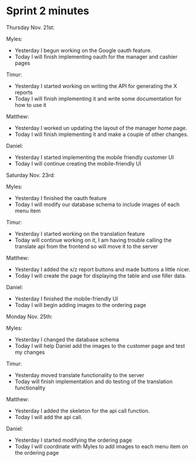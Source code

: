 # Sprint 2 minutes

Thursday Nov. 21st: 

Myles: 

- Yesterday I begun working on the Google oauth feature.
- Today I will finish implementing oauth for the manager and cashier pages

Timur: 

- Yesterday I started working on writing the API for generating the X reports
- Today I will finish implementing it and write some documentation for how to use it

Matthew: 

- Yesterday I worked un updating the layout of the manager home page.
- Today I will finish implementing it and make a couple of other changes.

Daniel:

- Yesterday I started implementing the mobile friendly customer UI
- Today I will continue creating the mobile-friendly UI

Saturday Nov. 23rd: 

Myles:

- Yesterday I finished the oauth feature
- Today I will modify our database schema to include images of each menu item

Timur:

- Yesterday I started working on the translation feature
- Today will continue working on it, I am having trouble calling the translate api from the frontend so will move it to the server

Matthew: 

- Yesterday I added the x/z report buttons and made buttons a little nicer.
- Today I will create the page for displaying the table and use filler data.

Daniel:

- Yesterday I finished the mobile-friendly UI
- Today I will begin adding images to the ordering page

Monday Nov. 25th: 

Myles: 

- Yesterday I changed the database schema
- Today I will help Daniel add the images to the customer page and test my changes

Timur: 

- Yesterday moved translate functionality to the server
- Today will finish implementation and do testing of the translation functionality

Matthew:

- Yesterday I added the skeleton for the api call function.
- Today I will add the api call.

Daniel:

- Yesterday I started modifying the ordering page
- Today I will coordinate with Myles to add images to each menu item on the ordering page